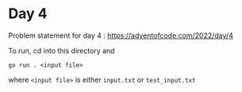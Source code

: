 # Day 4 

Problem statement for day 4 : https://adventofcode.com/2022/day/4 

 To run, cd into this directory and

`go run . <input file>`

where `<input file>` is either `input.txt` or `test_input.txt`